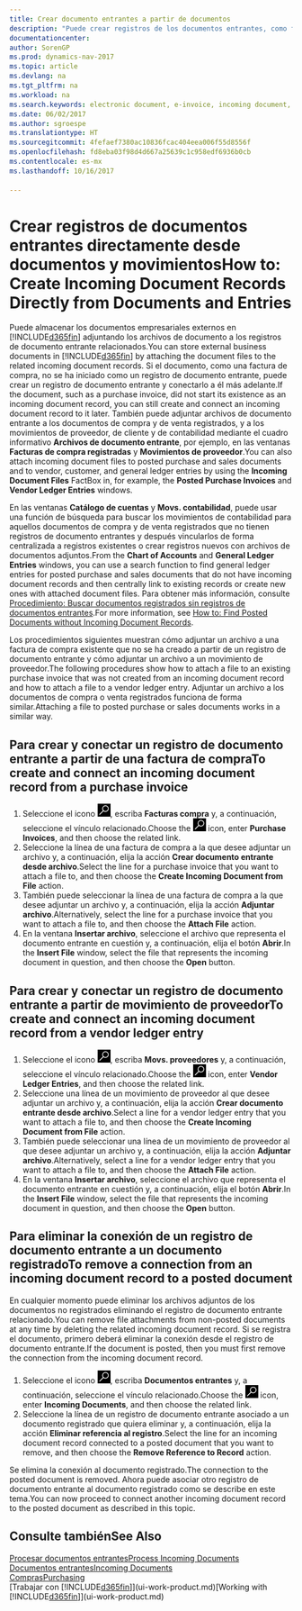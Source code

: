 ```yaml
---
title: Crear documento entrantes a partir de documentos
description: "Puede crear registros de los documentos entrantes, como facturas electrónicas, y administrar las tareas de OCR, comercio electrónico e intercambio de documentos."
documentationcenter: 
author: SorenGP
ms.prod: dynamics-nav-2017
ms.topic: article
ms.devlang: na
ms.tgt_pltfrm: na
ms.workload: na
ms.search.keywords: electronic document, e-invoice, incoming document, OCR, ecommerce, document exchange, import invoice
ms.date: 06/02/2017
ms.author: sgroespe
ms.translationtype: HT
ms.sourcegitcommit: 4fefaef7380ac10836fcac404eea006f55d8556f
ms.openlocfilehash: fd8eba03f98d4d667a25639c1c958edf6936b0cb
ms.contentlocale: es-mx
ms.lasthandoff: 10/16/2017

---
```

# <a name="how-to-create-incoming-document-records-directly-from-documents-and-entries"></a><span data-ttu-id="193f0-103">Crear registros de documentos entrantes directamente desde documentos y movimientos</span><span class="sxs-lookup"><span data-stu-id="193f0-103">How to: Create Incoming Document Records Directly from Documents and Entries</span></span>
<span data-ttu-id="193f0-104">Puede almacenar los documentos empresariales externos en [!INCLUDE[d365fin](includes/d365fin_md.md)] adjuntando los archivos de documento a los registros de documento entrante relacionados.</span><span class="sxs-lookup"><span data-stu-id="193f0-104">You can store external business documents in [!INCLUDE[d365fin](includes/d365fin_md.md)] by attaching the document files to the related incoming document records.</span></span> <span data-ttu-id="193f0-105">Si el documento, como una factura de compra, no se ha iniciado como un registro de documento entrante, puede crear un registro de documento entrante y conectarlo a él más adelante.</span><span class="sxs-lookup"><span data-stu-id="193f0-105">If the document, such as a purchase invoice, did not start its existence as an incoming document record, you can still create and connect an incoming document record to it later.</span></span> <span data-ttu-id="193f0-106">También puede adjuntar archivos de documento entrante a los documentos de compra y de venta registrados, y a los movimientos de proveedor, de cliente y de contabilidad mediante el cuadro informativo **Archivos de documento entrante**, por ejemplo, en las ventanas **Facturas de compra registradas** y **Movimientos de proveedor**.</span><span class="sxs-lookup"><span data-stu-id="193f0-106">You can also attach incoming document files to posted purchase and sales documents and to vendor, customer, and general ledger entries by using the **Incoming Document Files** FactBox in, for example, the **Posted Purchase Invoices** and **Vendor Ledger Entries** windows.</span></span>

<span data-ttu-id="193f0-107">En las ventanas **Catálogo de cuentas** y **Movs. contabilidad**, puede usar una función de búsqueda para buscar los movimientos de contabilidad para aquellos documentos de compra y de venta registrados que no tienen registros de documento entrantes y después vincularlos de forma centralizada a registros existentes o crear registros nuevos con archivos de documentos adjuntos.</span><span class="sxs-lookup"><span data-stu-id="193f0-107">From the **Chart of Accounts** and **General Ledger Entries** windows, you can use a search function to find general ledger entries for posted purchase and sales documents that do not have incoming document records and then centrally link to existing records or create new ones with attached document files.</span></span> <span data-ttu-id="193f0-108">Para obtener más información, consulte [Procedimiento: Buscar documentos registrados sin registros de documentos entrantes](across-how-find-posted-documents-without-income-document-records.md).</span><span class="sxs-lookup"><span data-stu-id="193f0-108">For more information, see [How to: Find Posted Documents without Incoming Document Records](across-how-find-posted-documents-without-income-document-records.md).</span></span>

<span data-ttu-id="193f0-109">Los procedimientos siguientes muestran cómo adjuntar un archivo a una factura de compra existente que no se ha creado a partir de un registro de documento entrante y cómo adjuntar un archivo a un movimiento de proveedor.</span><span class="sxs-lookup"><span data-stu-id="193f0-109">The following procedures show how to attach a file to an existing purchase invoice that was not created from an incoming document record and how to attach a file to a vendor ledger entry.</span></span> <span data-ttu-id="193f0-110">Adjuntar un archivo a los documentos de compra o venta registrados funciona de forma similar.</span><span class="sxs-lookup"><span data-stu-id="193f0-110">Attaching a file to posted purchase or sales documents works in a similar way.</span></span>

## <a name="to-create-and-connect-an-incoming-document-record-from-a-purchase-invoice"></a><span data-ttu-id="193f0-111">Para crear y conectar un registro de documento entrante a partir de una factura de compra</span><span class="sxs-lookup"><span data-stu-id="193f0-111">To create and connect an incoming document record from a purchase invoice</span></span>
1. <span data-ttu-id="193f0-112">Seleccione el icono ![Buscar página o informe](media/ui-search/search_small.png "icono Buscar página o informe"), escriba **Facturas compra** y, a continuación, seleccione el vínculo relacionado.</span><span class="sxs-lookup"><span data-stu-id="193f0-112">Choose the ![Search for Page or Report](media/ui-search/search_small.png "Search for Page or Report icon") icon, enter **Purchase Invoices**, and then choose the related link.</span></span>
2. <span data-ttu-id="193f0-113">Seleccione la línea de una factura de compra a la que desee adjuntar un archivo y, a continuación, elija la acción **Crear documento entrante desde archivo**.</span><span class="sxs-lookup"><span data-stu-id="193f0-113">Select the line for a purchase invoice that you want to attach a file to, and then choose the **Create Incoming Document from File** action.</span></span>
3. <span data-ttu-id="193f0-114">También puede seleccionar la línea de una factura de compra a la que desee adjuntar un archivo y, a continuación, elija la acción **Adjuntar archivo**.</span><span class="sxs-lookup"><span data-stu-id="193f0-114">Alternatively, select the line for a purchase invoice that you want to attach a file to, and then choose the **Attach File** action.</span></span>
4. <span data-ttu-id="193f0-115">En la ventana **Insertar archivo**, seleccione el archivo que representa el documento entrante en cuestión y, a continuación, elija el botón **Abrir**.</span><span class="sxs-lookup"><span data-stu-id="193f0-115">In the **Insert File** window, select the file that represents the incoming document in question, and then choose the **Open** button.</span></span>

## <a name="to-create-and-connect-an-incoming-document-record-from-a-vendor-ledger-entry"></a><span data-ttu-id="193f0-116">Para crear y conectar un registro de documento entrante a partir de movimiento de proveedor</span><span class="sxs-lookup"><span data-stu-id="193f0-116">To create and connect an incoming document record from a vendor ledger entry</span></span>
1. <span data-ttu-id="193f0-117">Seleccione el icono ![Buscar página o informe](media/ui-search/search_small.png "icono Buscar página o informe"), escriba **Movs. proveedores** y, a continuación, seleccione el vínculo relacionado.</span><span class="sxs-lookup"><span data-stu-id="193f0-117">Choose the ![Search for Page or Report](media/ui-search/search_small.png "Search for Page or Report icon") icon, enter **Vendor Ledger Entries**, and then choose the related link.</span></span>
2. <span data-ttu-id="193f0-118">Seleccione una línea de un movimiento de proveedor al que desee adjuntar un archivo y, a continuación, elija la acción **Crear documento entrante desde archivo**.</span><span class="sxs-lookup"><span data-stu-id="193f0-118">Select a line for a vendor ledger entry that you want to attach a file to, and then choose the **Create Incoming Document from File** action.</span></span>
3. <span data-ttu-id="193f0-119">También puede seleccionar una línea de un movimiento de proveedor al que desee adjuntar un archivo y, a continuación, elija la acción **Adjuntar archivo**.</span><span class="sxs-lookup"><span data-stu-id="193f0-119">Alternatively, select a line for a vendor ledger entry that you want to attach a file to, and then choose the **Attach File** action.</span></span>
4. <span data-ttu-id="193f0-120">En la ventana **Insertar archivo**, seleccione el archivo que representa el documento entrante en cuestión y, a continuación, elija el botón **Abrir**.</span><span class="sxs-lookup"><span data-stu-id="193f0-120">In the **Insert File** window, select the file that represents the incoming document in question, and then choose the **Open** button.</span></span>

## <a name="to-remove-a-connection-from-an-incoming-document-record-to-a-posted-document"></a><span data-ttu-id="193f0-121">Para eliminar la conexión de un registro de documento entrante a un documento registrado</span><span class="sxs-lookup"><span data-stu-id="193f0-121">To remove a connection from an incoming document record to a posted document</span></span>
<span data-ttu-id="193f0-122">En cualquier momento puede eliminar los archivos adjuntos de los documentos no registrados eliminando el registro de documento entrante relacionado.</span><span class="sxs-lookup"><span data-stu-id="193f0-122">You can remove file attachments from non-posted documents at any time by deleting the related incoming document record.</span></span> <span data-ttu-id="193f0-123">Si se registra el documento, primero deberá eliminar la conexión desde el registro de documento entrante.</span><span class="sxs-lookup"><span data-stu-id="193f0-123">If the document is posted, then you must first remove the connection from the incoming document record.</span></span>

1. <span data-ttu-id="193f0-124">Seleccione el icono ![Buscar página o informe](media/ui-search/search_small.png "icono Buscar página o informe"), escriba **Documentos entrantes** y, a continuación, seleccione el vínculo relacionado.</span><span class="sxs-lookup"><span data-stu-id="193f0-124">Choose the ![Search for Page or Report](media/ui-search/search_small.png "Search for Page or Report icon") icon, enter **Incoming Documents**, and then choose the related link.</span></span>
2. <span data-ttu-id="193f0-125">Seleccione la línea de un registro de documento entrante asociado a un documento registrado que quiera eliminar y, a continuación, elija la acción **Eliminar referencia al registro**.</span><span class="sxs-lookup"><span data-stu-id="193f0-125">Select the line for an incoming document record connected to a posted document that you want to remove, and then choose the **Remove Reference to Record** action.</span></span>

<span data-ttu-id="193f0-126">Se elimina la conexión al documento registrado.</span><span class="sxs-lookup"><span data-stu-id="193f0-126">The connection to the posted document is removed.</span></span> <span data-ttu-id="193f0-127">Ahora puede asociar otro registro de documento entrante al documento registrado como se describe en este tema.</span><span class="sxs-lookup"><span data-stu-id="193f0-127">You can now proceed to connect another incoming document record to the posted document as described in this topic.</span></span>

## <a name="see-also"></a><span data-ttu-id="193f0-128">Consulte también</span><span class="sxs-lookup"><span data-stu-id="193f0-128">See Also</span></span>
[<span data-ttu-id="193f0-129">Procesar documentos entrantes</span><span class="sxs-lookup"><span data-stu-id="193f0-129">Process Incoming Documents</span></span>](across-process-income-documents.md)  
[<span data-ttu-id="193f0-130">Documentos entrantes</span><span class="sxs-lookup"><span data-stu-id="193f0-130">Incoming Documents</span></span>](across-income-documents.md)  
[<span data-ttu-id="193f0-131">Compras</span><span class="sxs-lookup"><span data-stu-id="193f0-131">Purchasing</span></span>](purchasing-manage-purchasing.md)  
<span data-ttu-id="193f0-132">[Trabajar con [!INCLUDE[d365fin](includes/d365fin_md.md)]](ui-work-product.md)</span><span class="sxs-lookup"><span data-stu-id="193f0-132">[Working with [!INCLUDE[d365fin](includes/d365fin_md.md)]](ui-work-product.md)</span></span>

